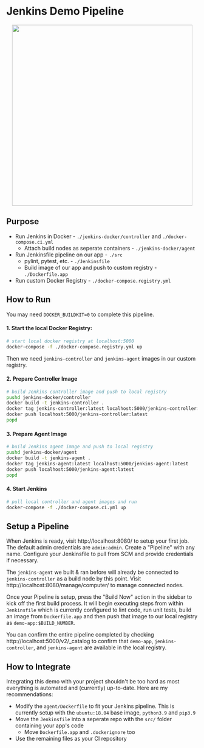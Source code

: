# Jenkins Demo Pipeline

<p align="center"><img src="https://i.imgur.com/lqFbmrL.png" width="475px" /></p>

## Purpose

- Run Jenkins in Docker - `./jenkins-docker/controller` and `./docker-compose.ci.yml`
    - Attach build nodes as seperate containers - `./jenkins-docker/agent`
- Run Jenkinsfile pipeline on our app - `./src`
    - pylint, pytest, etc. - `./Jenkinsfile`
    - Build image of our app and push to custom registry - `./Dockerfile.app`
- Run custom Docker Registry - `./docker-compose.registry.yml`

## How to Run

You may need `DOCKER_BUILDKIT=0` to complete this pipeline.

#### 1. Start the local Docker Registry:

```bash
# start local docker registry at localhost:5000
docker-compose -f ./docker-compose.registry.yml up
```

Then we need `jenkins-controller` and `jenkins-agent` images in our custom registry.

#### 2. Prepare Controller Image

```bash
# build Jenkins controller image and push to local registry
pushd jenkins-docker/controller
docker build -t jenkins-controller .
docker tag jenkins-controller:latest localhost:5000/jenkins-controller:latest
docker push localhost:5000/jenkins-controller:latest
popd
```

#### 3. Prepare Agent Image

```bash
# build Jenkins agent image and push to local registry
pushd jenkins-docker/agent
docker build -t jenkins-agent .
docker tag jenkins-agent:latest localhost:5000/jenkins-agent:latest
docker push localhost:5000/jenkins-agent:latest
popd
```

#### 4. Start Jenkins

```bash
# pull local controller and agent images and run
docker-compose -f ./docker-compose.ci.yml up
```

## Setup a Pipeline

When Jenkins is ready, visit http://localhost:8080/ to setup your first job. The default admin credentials are `admin:admin`. Create a "Pipeline" with any name. Configure your Jenkinsfile to pull from SCM and provide credentials if necessary.

The `jenkins-agent` we built & ran before will already be connected to `jenkins-controller`
as a build node by this point. Visit http://localhost:8080/manage/computer/ to manage
connected nodes.

Once your Pipeline is setup, press the "Build Now" action in the sidebar to kick off the
first build process. It will begin executing steps from within `Jenkinsfile` which is
currently configured to lint code, run unit tests, build an image from `Dockerfile.app`
and then push that image to our local registry as `demo-app:$BUILD_NUMBER`.

You can confirm the entire pipeline completed by checking http://localhost:5000/v2/_catalog
to confirm that `demo-app`, `jenkins-controller`, and `jenkins-agent` are available in the
local registry.

## How to Integrate

Integrating this demo with your project shouldn't be too hard as most everything is automated and (currently) up-to-date. Here are my recommendations:

- Modify the `agent/Dockerfile` to fit your Jenkins pipeline. This is currently setup with the `ubuntu:18.04` base image, `python3.9` and `pip3.9`
- Move the `Jenkinsfile` into a seperate repo with the `src/` folder containing your app's code
  - Move `Dockerfile.app` and `.dockerignore` too
- Use the remaining files as your CI repository